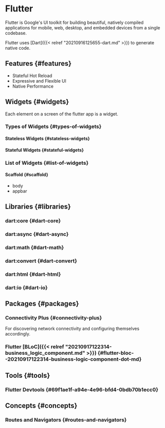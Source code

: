 # Flutter


Flutter is Google's UI toolkit for building beautiful, natively compiled applications for mobile, web, desktop, and embedded devices from a single codebase.

Flutter uses [Dart]({{< relref "20210916125655-dart.md" >}}) to generate native code.


## Features {#features}

-   Stateful Hot Reload
-   Expressive and Flexible UI
-   Native Performance


## Widgets {#widgets}

Each element on a screen of the flutter app is a widget.


### Types of Widgets {#types-of-widgets}


#### Stateless Widgets {#stateless-widgets}


#### Stateful Widgets {#stateful-widgets}


### List of Widgets {#list-of-widgets}


#### Scaffold {#scaffold}

-   body
-   appbar


## Libraries {#libraries}


### dart:core {#dart-core}


### dart:async {#dart-async}


### dart:math {#dart-math}


### dart:convert {#dart-convert}


### dart:html {#dart-html}


### dart:io {#dart-io}


## Packages {#packages}


### Connectivity Plus {#connectivity-plus}

For discovering network connectivity and configuring themselves accordingly.


### Flutter [BLoC]({{< relref "20210917122314-business_logic_component.md" >}}) {#flutter-bloc--20210917122314-business-logic-component-dot-md}


## Tools {#tools}


### Flutter Devtools {#69f1ae1f-a94e-4e96-bfd4-0bdb70b1ecc0}


## Concepts {#concepts}


### Routes and Navigators {#routes-and-navigators}
